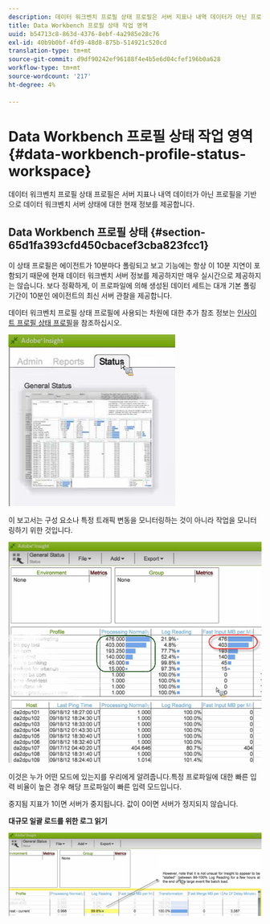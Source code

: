 ```yaml
---
description: 데이터 워크벤치 프로필 상태 프로필은 서버 지표나 내역 데이터가 아닌 프로필을 기반으로 데이터 워크벤치 서버 상태에 대한 현재 정보를 제공합니다.
title: Data Workbench 프로필 상태 작업 영역
uuid: b54713c8-863d-4376-8ebf-4a2985e28c76
exl-id: 40b9b0bf-4fd9-48d8-875b-514921c520cd
translation-type: tm+mt
source-git-commit: d9df90242ef96188f4e4b5e6d04cfef196b0a628
workflow-type: tm+mt
source-wordcount: '217'
ht-degree: 4%

---
```


# Data Workbench 프로필 상태 작업 영역{#data-workbench-profile-status-workspace}

데이터 워크벤치 프로필 상태 프로필은 서버 지표나 내역 데이터가 아닌 프로필을 기반으로 데이터 워크벤치 서버 상태에 대한 현재 정보를 제공합니다.

## Data Workbench 프로필 상태 {#section-65d1fa393cfd450cbacef3cba823fcc1}

이 상태 프로필은 에이전트가 10분마다 폴링되고 보고 기능에는 항상 이 10분 지연이 포함되기 때문에 현재 데이터 워크벤치 서버 정보를 제공하지만 매우 실시간으로 제공하지는 않습니다. 보다 정확하게, 이 프로파일에 의해 생성된 데이터 세트는 대개 기본 폴링 기간이 10분인 에이전트의 최신 서버 관찰을 제공합니다.

데이터 워크벤치 프로필 상태 프로필에 사용되는 차원에 대한 추가 참조 정보는 [인사이트 프로필 상태 프로필](../../../home/monitoring-installation/monitoring-profiles/monitoring-profile-using.md#concept-d4cd7da41c8a42bab4aea25418264e64)을 참조하십시오.

![](assets/Status_General_Status.png)

이 보고서는 구성 요소나 특정 트래픽 변동을 모니터링하는 것이 아니라 작업을 모니터링하기 위한 것입니다.

![](assets/Status_General_page.png)

이것은 누가 어떤 모드에 있는지를 우리에게 알려줍니다.특정 프로파일에 대한 빠른 입력 비율이 높은 경우 해당 프로파일이 빠른 입력 모드입니다.

중지됨 지표가 1이면 서버가 중지됩니다. 값이 0이면 서버가 정지되지 않습니다.

**대규모 일괄 로드를 위한 로그 읽기**

![](assets/Status_General_stalled_log.png)
